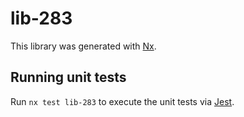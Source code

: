 # lib-283

This library was generated with [Nx](https://nx.dev).

## Running unit tests

Run `nx test lib-283` to execute the unit tests via [Jest](https://jestjs.io).
